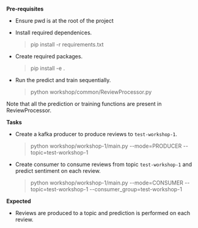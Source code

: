 
**Pre-requisites**

* Ensure pwd is at the root of the project<br/>

* Install required dependenices.<br/>
    > pip install -r requirements.txt

* Create required packages.

    > pip install -e .

* Run the predict and train sequentially.<br/>

    > python workshop/common/ReviewProcessor.py

 Note that all the prediction or training functions are present in ReviewProcessor.<br/>

**Tasks**

* Create a kafka producer to produce reviews to `test-workshop-1`.<br/>

    > python workshop/workshop-1/main.py --mode=PRODUCER --topic=test-workshop-1

* Create consumer to consume reviews from topic `test-workshop-1` and predict sentiment on each review.<br/>

    > python workshop/workshop-1/main.py --mode=CONSUMER --topic=test-workshop-1 --consumer_group=test-workshop-1

**Expected**

* Reviews are produced to a topic and prediction is performed on each review.<br/>